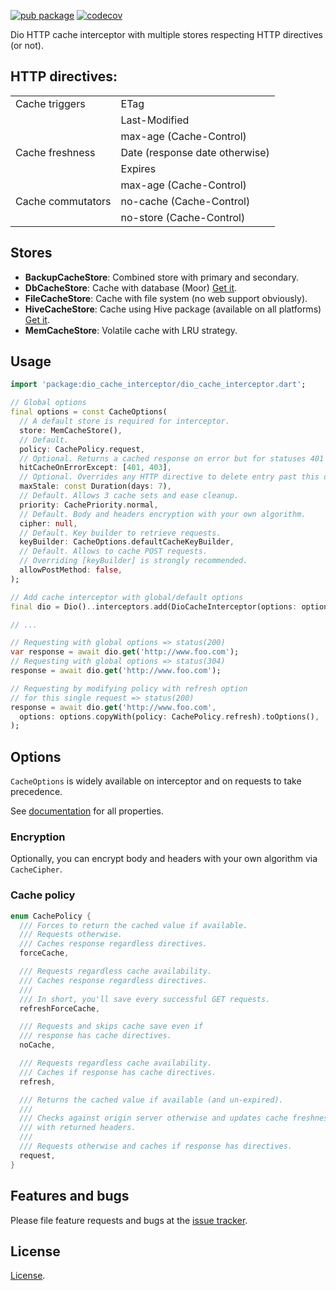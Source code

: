 [![pub package](https://img.shields.io/pub/v/dio_cache_interceptor.svg)](https://pub.dev/packages/dio_cache_interceptor)
[![codecov](https://codecov.io/gh/llfbandit/dio_cache_interceptor/branch/master/graph/badge.svg?token=QQQIXO7VZI)](https://codecov.io/gh/llfbandit/dio_cache_interceptor)

Dio HTTP cache interceptor with multiple stores respecting HTTP directives (or not).

## HTTP directives:
|                   |                                |
|-------------------|--------------------------------|
| Cache triggers    | ETag                           |
|                   | Last-Modified                  |
|                   | max-age (Cache-Control)        |
| Cache freshness   | Date (response date otherwise) |
|                   | Expires                        |
|                   | max-age (Cache-Control)        |
| Cache commutators | no-cache (Cache-Control)       |
|                   | no-store (Cache-Control)       |

## Stores
- __BackupCacheStore__: Combined store with primary and secondary.
- __DbCacheStore__: Cache with database (Moor) [Get it](https://pub.dev/packages/dio_cache_interceptor_db_store).
- __FileCacheStore__: Cache with file system (no web support obviously).
- __HiveCacheStore__: Cache using Hive package (available on all platforms) [Get it](https://pub.dev/packages/dio_cache_interceptor_hive_store).
- __MemCacheStore__: Volatile cache with LRU strategy.

## Usage

```dart
import 'package:dio_cache_interceptor/dio_cache_interceptor.dart';

// Global options
final options = const CacheOptions(
  // A default store is required for interceptor.
  store: MemCacheStore(),
  // Default.
  policy: CachePolicy.request,
  // Optional. Returns a cached response on error but for statuses 401 & 403.
  hitCacheOnErrorExcept: [401, 403],
  // Optional. Overrides any HTTP directive to delete entry past this duration.
  maxStale: const Duration(days: 7),
  // Default. Allows 3 cache sets and ease cleanup.
  priority: CachePriority.normal,
  // Default. Body and headers encryption with your own algorithm.
  cipher: null,
  // Default. Key builder to retrieve requests.
  keyBuilder: CacheOptions.defaultCacheKeyBuilder,
  // Default. Allows to cache POST requests.
  // Overriding [keyBuilder] is strongly recommended.
  allowPostMethod: false,
);

// Add cache interceptor with global/default options
final dio = Dio()..interceptors.add(DioCacheInterceptor(options: options));

// ...

// Requesting with global options => status(200)
var response = await dio.get('http://www.foo.com');
// Requesting with global options => status(304)
response = await dio.get('http://www.foo.com');

// Requesting by modifying policy with refresh option
// for this single request => status(200)
response = await dio.get('http://www.foo.com',
  options: options.copyWith(policy: CachePolicy.refresh).toOptions(),
);
```

## Options
`CacheOptions` is widely available on interceptor and on requests to take precedence.  

See [documentation](https://pub.dev/documentation/dio_cache_interceptor/latest/dio_cache_interceptor/dio_cache_interceptor-library.html) for all properties.

### Encryption
Optionally, you can encrypt body and headers with your own algorithm via `CacheCipher`.

### Cache policy
```dart
enum CachePolicy {
  /// Forces to return the cached value if available.
  /// Requests otherwise.
  /// Caches response regardless directives.
  forceCache,

  /// Requests regardless cache availability.
  /// Caches response regardless directives.
  ///
  /// In short, you'll save every successful GET requests.
  refreshForceCache,

  /// Requests and skips cache save even if
  /// response has cache directives.
  noCache,

  /// Requests regardless cache availability.
  /// Caches if response has cache directives.
  refresh,

  /// Returns the cached value if available (and un-expired).
  ///
  /// Checks against origin server otherwise and updates cache freshness
  /// with returned headers.
  ///
  /// Requests otherwise and caches if response has directives.
  request,
}
```

## Features and bugs

Please file feature requests and bugs at the [issue tracker][tracker].

[tracker]: https://github.com/llfbandit/dio_cache_interceptor/issues

## License

[License](https://github.com/llfbandit/dio_cache_interceptor/blob/master/LICENSE).